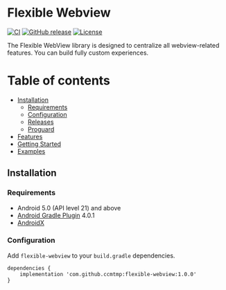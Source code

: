 # Flexible Webview

[![CI](https://github.com/ccmtmp/flexible-webview/workflows/CI/badge.svg)](https://github.com/ccmtmp/flexible-webview/actions?query=workflow%3ACI)
[![GitHub release](https://img.shields.io/github/release/ccmtmp/flexible-webview.svg?maxAge=60)](https://github.com/ccmtmp/flexible-webview/releases)
[![License](https://img.shields.io/github/license/ccmtmp/flexible-webview)](https://github.com/ccmtmp/flexible-webview/blob/master/LICENSE)

The Flexible WebView library is designed to centralize all webview-related features. You can build fully custom experiences.


Table of contents
=================

<!--ts-->
   * [Installation](#installation)
      * [Requirements](#requirements)
      * [Configuration](#configuration)
      * [Releases](#releases)
      * [Proguard](#proguard)
   * [Features](#features)
   * [Getting Started](#getting-started)
   * [Examples](#examples)
<!--te-->

## Installation

### Requirements

* Android 5.0 (API level 21) and above
* [Android Gradle Plugin](https://developer.android.com/studio/releases/gradle-plugin) 4.0.1
* [AndroidX](https://developer.android.com/jetpack/androidx/)

### Configuration

Add `flexible-webview` to your `build.gradle` dependencies.

```
dependencies {
    implementation 'com.github.ccmtmp:flexible-webview:1.0.0'
}
```
